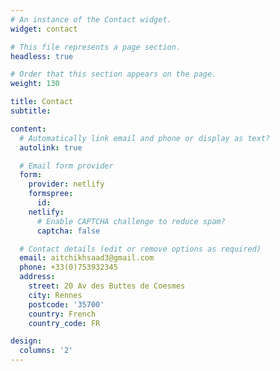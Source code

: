 ```yaml
---
# An instance of the Contact widget.
widget: contact

# This file represents a page section.
headless: true

# Order that this section appears on the page.
weight: 130

title: Contact
subtitle:

content:
  # Automatically link email and phone or display as text?
  autolink: true

  # Email form provider
  form:
    provider: netlify
    formspree:
      id:
    netlify:
      # Enable CAPTCHA challenge to reduce spam?
      captcha: false

  # Contact details (edit or remove options as required)
  email: aitchikhsaad3@gmail.com
  phone: +33(0)753932345
  address:
    street: 20 Av des Buttes de Coesmes
    city: Rennes
    postcode: '35700'
    country: French
    country_code: FR

design:
  columns: '2'
---
```

